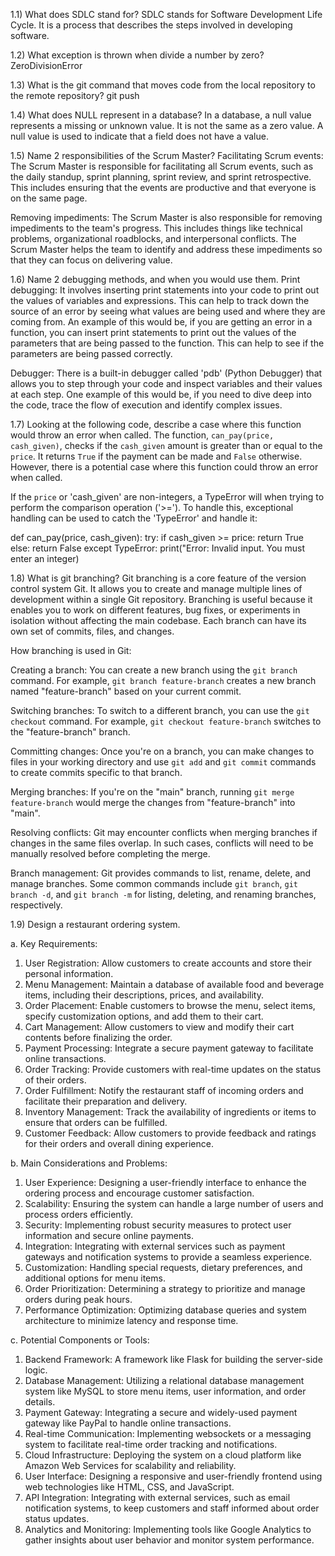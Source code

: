1.1) What does SDLC stand for?
SDLC stands for Software Development Life Cycle. It is a process that describes the steps involved in developing 
software. 

1.2) What exception is thrown when divide a number by zero?
ZeroDivisionError

1.3) What is the git command that moves code from the local repository to the remote repository?
git push 

1.4) What does NULL represent in a database?
In a database, a null value represents a missing or unknown value. It is not the same as a zero value. 
A null value is used to indicate that a field does not have a value.

1.5) Name 2 responsibilities of the Scrum Master?
Facilitating Scrum events: The Scrum Master is responsible for facilitating all Scrum events, such as the daily standup, 
sprint planning, sprint review, and sprint retrospective. This includes ensuring that the events are productive and that 
everyone is on the same page.


Removing impediments: The Scrum Master is also responsible for removing impediments to the team's progress. This 
includes things like technical problems, organizational roadblocks, and interpersonal conflicts. The Scrum Master 
helps the team to identify and address these impediments so that they can focus on delivering value.

1.6) Name 2 debugging methods, and when you would use them.
Print debugging: It involves inserting print statements into your code to print out the values of variables and expressions. 
This can help to track down the source of an error by 
seeing what values are being used and where they are coming from. An example of this would be, if you are getting an 
error in a function, you can insert print statements to print out the values of the parameters that are being passed to 
the function. This can help to see if the parameters are being passed correctly.

Debugger: There is a built-in debugger called 'pdb' (Python Debugger) that allows you to step through your code and
inspect variables and their values at each step. One example of this would be, if you need to dive deep into the code,
trace the flow of execution and identify complex issues.

1.7) Looking at the following code, describe a case where this function would throw an error when called.
The function, `can_pay(price, cash_given)`, checks if the `cash_given` amount is greater than or equal to the 
`price`. It returns `True` if the payment can be made and `False` otherwise. However, there is a potential case where 
this function could throw an error when called.

If the `price` or 'cash_given' are non-integers, a TypeError will when trying to perform the comparison operation ('>=').
To handle this, exceptional handling can be used to catch the 'TypeError' and handle it:

def can_pay(price, cash_given):
    try:
        if cash_given >= price:
            return True
        else:
            return False
    except TypeError:
        print("Error: Invalid input. You must enter an integer)



1.8) What is git branching?
Git branching is a core feature of the version control system Git. It allows you to create and manage multiple lines of 
development within a single Git repository. Branching is useful because it enables you to work on different features, 
bug fixes, or experiments in isolation without affecting the main codebase. Each branch can have its own set of commits, 
files, and changes. 

How branching is used in Git:

Creating a branch: You can create a new branch using the `git branch` command. For example, `git branch feature-branch` 
creates a new branch named "feature-branch" based on your current commit.

Switching branches: To switch to a different branch, you can use the `git checkout` command. For example, 
`git checkout feature-branch` switches to the "feature-branch" branch.

Committing changes: Once you're on a branch, you can make changes to files in your working directory and use `git add` 
and `git commit` commands to create commits specific to that branch.

Merging branches: If you're on the "main" branch, running `git merge feature-branch` would merge the 
changes from "feature-branch" into "main".

Resolving conflicts: Git may encounter conflicts when merging branches if changes in the same files 
overlap. In such cases, conflicts will need to be manually resolved before completing the merge.

Branch management: Git provides commands to list, rename, delete, and manage branches. Some common commands include 
`git branch`, `git branch -d`, and `git branch -m` for listing, deleting, and renaming branches, respectively.



1.9) Design a restaurant ordering system.

a. Key Requirements:
1. User Registration: Allow customers to create accounts and store their personal information.
2. Menu Management: Maintain a database of available food and beverage items, including their descriptions, prices, and availability.
3. Order Placement: Enable customers to browse the menu, select items, specify customization options, and add them to their cart.
4. Cart Management: Allow customers to view and modify their cart contents before finalizing the order.
5. Payment Processing: Integrate a secure payment gateway to facilitate online transactions.
6. Order Tracking: Provide customers with real-time updates on the status of their orders.
7. Order Fulfillment: Notify the restaurant staff of incoming orders and facilitate their preparation and delivery.
8. Inventory Management: Track the availability of ingredients or items to ensure that orders can be fulfilled.
9. Customer Feedback: Allow customers to provide feedback and ratings for their orders and overall dining experience.

b. Main Considerations and Problems:
1. User Experience: Designing a user-friendly interface to enhance the ordering process and encourage customer satisfaction.
2. Scalability: Ensuring the system can handle a large number of users and process orders efficiently.
3. Security: Implementing robust security measures to protect user information and secure online payments.
4. Integration: Integrating with external services such as payment gateways and notification systems to provide a seamless experience.
5. Customization: Handling special requests, dietary preferences, and additional options for menu items.
6. Order Prioritization: Determining a strategy to prioritize and manage orders during peak hours.
7. Performance Optimization: Optimizing database queries and system architecture to minimize latency and response time.

c. Potential Components or Tools:
1. Backend Framework: A framework like Flask for building the server-side logic.
2. Database Management: Utilizing a relational database management system like MySQL to store menu items, user information, and order details.
3. Payment Gateway: Integrating a secure and widely-used payment gateway like PayPal to handle online transactions.
4. Real-time Communication: Implementing websockets or a messaging system to facilitate real-time order tracking and notifications.
5. Cloud Infrastructure: Deploying the system on a cloud platform like Amazon Web Services for scalability and reliability.
6. User Interface: Designing a responsive and user-friendly frontend using web technologies like HTML, CSS, and JavaScript.
7. API Integration: Integrating with external services, such as email notification systems, to keep customers and staff informed about order status updates.
8. Analytics and Monitoring: Implementing tools like Google Analytics to gather insights about user behavior and monitor system performance.
